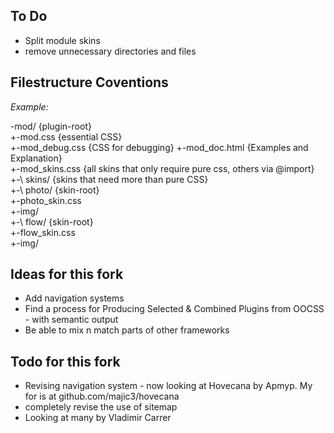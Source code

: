 ## To Do

* Split module skins   
* remove unnecessary directories and files  

## Filestructure Coventions

_Example:_  

\-mod/ {plugin-root}  
+-mod.css {essential CSS}  
+-mod_debug.css {CSS for debugging} 
+-mod_doc.html {Examples and Explanation}  
+-mod_skins.css {all skins that only require pure css, others via @import}  
+-\ skins/ {skins that need more than pure CSS}  
  +-\ photo/ {skin-root}  
    +-photo_skin.css  
    +-img/  
  +-\ flow/ {skin-root}  
    +-flow_skin.css  
    +-img/  

## Ideas for this fork

* Add navigation systems
* Find a process for Producing Selected & Combined Plugins from OOCSS - with semantic output
* Be able to mix n match parts of other frameworks


## Todo for this fork

* Revising navigation system - now looking at Hovecana by Apmyp. My for is at github.com/majic3/hovecana
* completely revise the use of sitemap
* Looking at many by Vladimir Carrer
